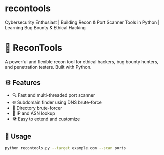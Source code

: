 # recontools
Cybersecurity Enthusiast | Building Recon &amp; Port Scanner Tools in Python | Learning Bug Bounty &amp; Ethical Hacking
# 🔎 ReconTools

A powerful and flexible recon tool for ethical hackers, bug bounty hunters, and penetration testers. Built with Python.

## ⚙️ Features

- 🔍 Fast and multi-threaded port scanner
- 🌐 Subdomain finder using DNS brute-force
- 📁 Directory brute-forcer
- 📡 IP and ASN lookup
- 🛠️ Easy to extend and customize

## 🧠 Usage

```bash
python recontools.py --target example.com --scan ports
